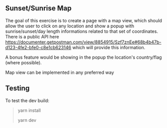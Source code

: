 ## Sunset/Sunrise Map

The goal of this exercise is to create a page with a map view, which should allow the user to click on any location and
show a popup with sunrise/sunset/day length informations related to that set of coordinates.
There is a public API here https://documenter.getpostman.com/view/8854915/Szf7znEe#68b4b47b-d123-4fe2-bfe0-c8e1cb623146
which will provide this information.

A bonus feature would be showing in the popup the location's country/flag (where possible).

Map view can be implemented in any preferred way

## Testing
To test the dev build:

> yarn install
> 
> yarn dev
